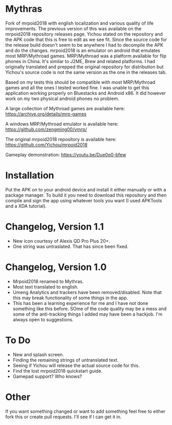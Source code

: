 # Mythras
Fork of mrpoid2018 with english localization and various quality of life improvements. The previous version of this was available on the mrpoid2018 repository releases page. Yichou stated on the repository and the APK code that this is free to edit as we see fit. Since the source code for the release build doesn't seem to be anywhere I had to decompile the APK and do the changes. mrpoid2018 is an emulator on android that emulates most MRP/Mythroad games. MRP/Mythroad was a platform available for flip phones in China. It's similar to J2ME, Brew and related platforms. I had originally translated and prepped the original repository for distribution but Yichou's source code is not the same version as the one in the releases tab. 

Based on my tests this should be compatible with most MRP/Mythroad games and all the ones I tested worked fine. I was unable to get this application working properly on Bluestacks and Android x86. It did however work on my two physical android phones no problem. 

A large collection of Mythroad games are available here: https://archive.org/details/mrp-games

A windows MRP/Mythroad emulator is available here: https://github.com/zengming00/vmrp/ 

The original mrpoid2018 repository is available here: https://github.com/Yichou/mrpoid2018

Gameplay demonstration: https://youtu.be/Due0q0-bfew

# Installation
Put the APK on to your android device and install it either manually or with a package manager. To build it you need to download this repository and then compile and sign the app using whatever tools you want (I used APKTools and a XDA tutorial). 

# Changelog, Version 1.1
 - New icon courtesy of Alexis QD Pro Plus 20+. 
 - One string was untraslated. That has since been fixed. 

# Changelog, Version 1.0
 - Mrpoid2018 renamed to Mythras. 
 - Most text translated to english. 
 - Umeng Analytics and trackers have been removed/disabled. Note that this may break functionality of some things in the app. 
 - This has been a learning experience for me and I have not done something like this before. SOme of the code quality may be a mess and some of the anti-tracking things I added may have been a hackjob. I'm always open to suggestions. 


# To Do 
 - New and splash screen. 
 - Finding the remaining strings of untranslated text. 
 - Seeing if Yichou will release the actual source code for this. 
 - Find the lost mrpoid2018 quickstart guide. 
 - Gamepad support? Who knows? 

# Other 
If you want something changed or want to add something feel free to either fork this or create pull requests. I'll see if I can get it in. 
